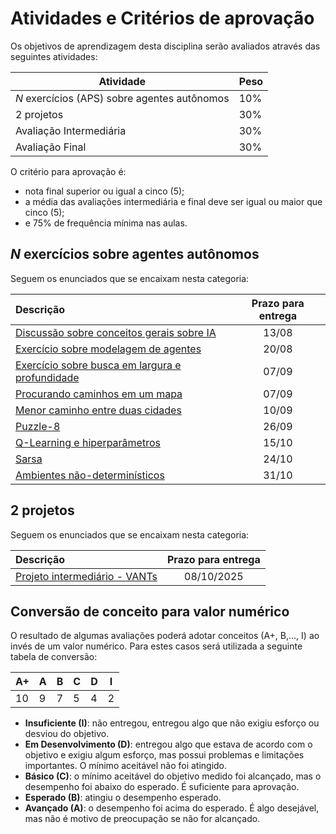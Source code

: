 # Atividades e Critérios de aprovação

Os objetivos de aprendizagem desta disciplina serão avaliados através das seguintes atividades: 

| Atividade | Peso |
| ----------| ----------|
| *N* exercícios (APS) sobre agentes autônomos | 10% |
| 2 projetos | 30% | 
| Avaliação Intermediária | 30% | 
| Avaliação Final | 30% | 

O critério para aprovação é:

* nota final superior ou igual a cinco (5);
* a média das avaliações intermediária e final deve ser igual ou maior que cinco (5);
* e 75% de frequência mínima nas aulas. 

## *N* exercícios sobre agentes autônomos

Seguem os enunciados que se encaixam nesta categoria: 

| Descrição                                                                       | Prazo para entrega |
| :------------------------------------------------------------------------------ | :----------------: |
| [Discussão sobre conceitos gerais sobre IA](./aulas/01_introducao_ia/index.md)  |       13/08        |
| [Exercício sobre modelagem de agentes](./aulas/03_configuracao/index.md)        |       20/08        |
| [Exercício sobre busca em largura e profundidade](./aulas/04_x_buscas/index.md) |       07/09        |
| [Procurando caminhos em um mapa](./aulas/05_busca_com_custo/index.md)           |       07/09        |
| [Menor caminho entre duas cidades](./aulas/08_heuristica_parte_2/index.md)      |       10/09        |
| [Puzzle-8](./aulas/08_heuristica_parte_3_aps/index.md)                          |       26/09        |
| [Q-Learning e hiperparâmetros](./aulas/15_rl_parte2/index.md)                   |       15/10        |
| [Sarsa](./aulas/15_rl_sarsa/index.md)                                           |       24/10        |
| [Ambientes não-determinísticos](./aulas/15_xnon_determ/index.md)               |       31/10        |

## 2 projetos

Seguem os enunciados que se encaixam nesta categoria:

| Descrição                                                                                |  Prazo para entrega |
|:-----------------------------------------------------------------------------------------|:-------------------:|
| [Projeto intermediário - VANTs](./projetos/2025_02_intermediario/index.md) | 08/10/2025 |

<!--
| [Taxi Driver anfíbio](./projetos/2025_01_intermediario/index.md) | 11/04/2025 |
| [Robô e o labirinto](./projetos/2025_01_robo/index.md) | 07/05/2025 | 
-->

## Conversão de conceito para valor numérico

O resultado de algumas avaliações poderá adotar conceitos (A+, B,..., I) ao invés de um valor numérico. Para estes casos será utilizada a seguinte tabela de conversão:

| A+ | A | B | C | D | I |
|----|---|---|---|---|---|
| 10 | 9 | 7 | 5 | 4 | 2 |

* **Insuficiente (I)**: não entregou, entregou algo que não exigiu esforço ou desviou do objetivo.
* **Em Desenvolvimento (D)**: entregou algo que estava de acordo com o objetivo e exigiu algum esforço, mas possui problemas e limitações importantes. O mínimo aceitável não foi atingido.
* **Básico (C)**: o mínimo aceitável do objetivo medido foi alcançado, mas o desempenho foi abaixo do esperado. É suficiente para aprovação.
* **Esperado (B)**: atingiu o desempenho esperado.
* **Avançado (A)**: o desempenho foi acima do esperado. É algo desejável, mas não é motivo de preocupação se não for alcançado.
